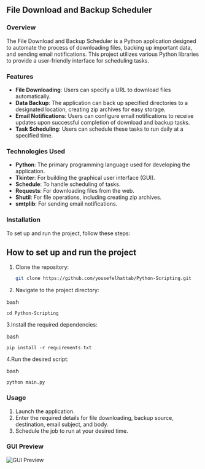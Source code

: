 
## File Download and Backup Scheduler

### Overview
The File Download and Backup Scheduler is a Python application designed to automate the process of downloading files, backing up important data, and sending email notifications. This project utilizes various Python libraries to provide a user-friendly interface for scheduling tasks.

### Features
- **File Downloading**: Users can specify a URL to download files automatically.
- **Data Backup**: The application can back up specified directories to a designated location, creating zip archives for easy storage.
- **Email Notifications**: Users can configure email notifications to receive updates upon successful completion of download and backup tasks.
- **Task Scheduling**: Users can schedule these tasks to run daily at a specified time.

### Technologies Used
- **Python**: The primary programming language used for developing the application.
- **Tkinter**: For building the graphical user interface (GUI).
- **Schedule**: To handle scheduling of tasks.
- **Requests**: For downloading files from the web.
- **Shutil**: For file operations, including creating zip archives.
- **smtplib**: For sending email notifications.

### Installation
To set up and run the project, follow these steps:

## How to set up and run the project

1. Clone the repository:
   ```bash
   git clone https://github.com/yousefelhattab/Python-Scripting.git

2. Navigate to the project directory:

 bash

    cd Python-Scripting

3.Install the required dependencies:

bash

    pip install -r requirements.txt

4.Run the desired script:

bash

    python main.py

### Usage
1. Launch the application.
2. Enter the required details for file downloading, backup source, destination, email subject, and body.
3. Schedule the job to run at your desired time.
### GUI Preview
![GUI Preview](Capture.PNG) 
